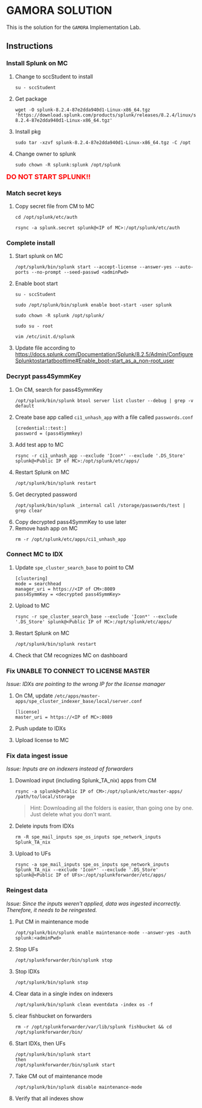 # GAMORA SOLUTION

This is the solution for the `GAMORA` Implementation Lab.

## Instructions

### Install Splunk on MC
1. Change to sccStudent to install
    ```
    su - sccStudent
    ```    
1. Get package
    
    ```
    wget -O splunk-8.2.4-87e2dda940d1-Linux-x86_64.tgz 'https://download.splunk.com/products/splunk/releases/8.2.4/linux/splunk-8.2.4-87e2dda940d1-Linux-x86_64.tgz'
    ```
1. Install pkg

    ```
    sudo tar -xzvf splunk-8.2.4-87e2dda940d1-Linux-x86_64.tgz -C /opt
    ```
1. Change owner to splunk
    ```
    sudo chown -R splunk:splunk /opt/splunk
    ```

<font size="4" color="red">**DO NOT START SPLUNK!!**</font>
### Match secret keys
1. Copy secret file from CM to MC
    ```
    cd /opt/splunk/etc/auth

    rsync -a splunk.secret splunk@<IP of MC>:/opt/splunk/etc/auth
    ```

### Complete install

1. Start splunk on MC
    ```
    /opt/splunk/bin/splunk start --accept-license --answer-yes --auto-ports --no-prompt --seed-passwd <adminPwd>
    ```
1. Enable boot start
       
    ```
    su - sccStudent

    sudo /opt/splunk/bin/splunk enable boot-start -user splunk
    
    sudo chown -R splunk /opt/splunk/

    sudo su - root

    vim /etc/init.d/splunk
    ```

1. Update file according to https://docs.splunk.com/Documentation/Splunk/8.2.5/Admin/ConfigureSplunktostartatboottime#Enable_boot-start_as_a_non-root_user

### Decrypt pass4SymmKey

1. On CM, search for pass4SymmKey
    ```
    /opt/splunk/bin/splunk btool server list cluster --debug | grep -v default
    ```
1. Create base app called `ci1_unhash_app` with a file called `passwords.conf`
    ```
    [credential::test:]
    password = (pass4Symmkey)
    ```
1. Add test app to MC 
    ```
    rsync -r ci1_unhash_app --exclude 'Icon*' --exclude '.DS_Store' splunk@<Public IP of MC>:/opt/splunk/etc/apps/
    ```
1. Restart Splunk on MC
    ```
    /opt/splunk/bin/splunk restart
    ```
1. Get decrypted password  
    ```
    /opt/splunk/bin/splunk _internal call /storage/passwords/test | grep clear
    ```
1. Copy decrypted pass4SymmKey to use later
1. Remove hash app on MC
    ```
    rm -r /opt/splunk/etc/apps/ci1_unhash_app
    ```
### Connect MC to IDX
1. Update `spe_cluster_search_base` to point to CM
    ```
    [clustering]
    mode = searchhead
    manager_uri = https://<IP of CM>:8089
    pass4SymmKey = <decrypted pass4SymmKey>
    ```
1. Upload to MC
    ```
    rsync -r spe_cluster_search_base --exclude 'Icon*' --exclude '.DS_Store' splunk@<Public IP of MC>:/opt/splunk/etc/apps/
    ```
1. Restart Splunk on MC
    ```
    /opt/splunk/bin/splunk restart
    ```
1. Check that CM recognizes MC on dashboard

### Fix UNABLE TO CONNECT TO LICENSE MASTER 
_Issue: IDXs are pointing to the wrong IP for the license manager_
1. On CM, update `/etc/apps/master-apps/spe_cluster_indexer_base/local/server.conf`
    ```
    [license]
    master_uri = https://<IP of MC>:8089
    ```

1. Push update to IDXs

1. Upload license to MC

### Fix data ingest issue
_Issue: Inputs are on indexers instead of forwarders_

1. Download input (including Splunk_TA_nix) apps from CM
    ```
    rsync -a splunk@<Public IP of CM>:/opt/splunk/etc/master-apps/ /path/to/local/storage
    ```
    >Hint: Downloading all the folders is easier, than going one by one. Just delete what you don't want.
1. Delete inputs from IDXs
    ```
    rm -R spe_mail_inputs spe_os_inputs spe_network_inputs Splunk_TA_nix
    ```
1. Upload to UFs
    ```
    rsync -a spe_mail_inputs spe_os_inputs spe_network_inputs Splunk_TA_nix --exclude 'Icon*' --exclude '.DS_Store' splunk@<Public IP of UFs>:/opt/splunkforwarder/etc/apps/
    ```
### Reingest data
_Issue: Since the inputs weren't applied, data was ingested incorrectly. Therefore, it needs to be reingested._

1. Put CM in maintenance mode

    ```
    /opt/splunk/bin/splunk enable maintenance-mode --answer-yes -auth splunk:<adminPwd>
    ```
1. Stop UFs

    `/opt/splunkforwarder/bin/splunk stop`
1. Stop IDXs

    `/opt/splunk/bin/splunk stop`
1. Clear data in a single index on indexers
    
    `/opt/splunk/bin/splunk clean eventdata -index os -f`
1. clear fishbucket on forwarders 

    `rm -r /opt/splunkforwarder/var/lib/splunk fishbucket && cd /opt/splunkforwarder/bin/`
1. Start IDXs, then UFs

    ```
    /opt/splunk/bin/splunk start
    then
    /opt/splunkforwarder/bin/splunk start
    ```
1. Take CM out of maintenance mode
    
    `/opt/splunk/bin/splunk disable maintenance-mode`

1. Verify that all indexes show
